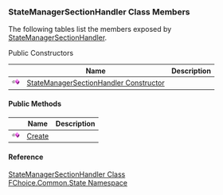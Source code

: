 ﻿### StateManagerSectionHandler Class Members

The following tables list the members exposed by [StateManagerSectionHandler](FChoice.Common~FChoice.Common.State.StateManagerSectionHandler.md).

Public Constructors

|   | Name | Description |
| --- | --- | --- |
| ![Public Constructor](dotnetimages/publicConstructor.png) | [StateManagerSectionHandler Constructor](FChoice.Common~FChoice.Common.State.StateManagerSectionHandler~_ctor.md) |   |



#### Public Methods

|   | Name | Description |
| --- | --- | --- |
| ![Public Method](dotnetimages/publicMethod.png) | [Create](FChoice.Common~FChoice.Common.State.StateManagerSectionHandler~Create.md) |   |





#### Reference

[StateManagerSectionHandler Class](FChoice.Common~FChoice.Common.State.StateManagerSectionHandler.md)  
[FChoice.Common.State Namespace](FChoice.Common~FChoice.Common.State_namespace.md)